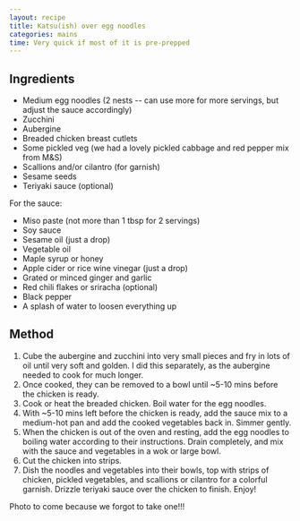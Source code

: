 ```yaml
---
layout: recipe
title: Katsu(ish) over egg noodles
categories: mains
time: Very quick if most of it is pre-prepped
---
```



## Ingredients

* Medium egg noodles (2 nests -- can use more for more servings, but adjust the sauce accordingly)
* Zucchini 
* Aubergine
* Breaded chicken breast cutlets
* Some pickled veg (we had a lovely pickled cabbage and red pepper mix from M&S)
* Scallions and/or cilantro (for garnish)
* Sesame seeds
* Teriyaki sauce (optional)

For the sauce:

* Miso paste (not more than 1 tbsp for 2 servings)
* Soy sauce
* Sesame oil (just a drop)
* Vegetable oil
* Maple syrup or honey
* Apple cider or rice wine vinegar (just a drop)
* Grated or minced ginger and garlic
* Red chili flakes or sriracha (optional)
* Black pepper
* A splash of water to loosen everything up

## Method

1. Cube the aubergine and zucchini into very small pieces and fry in lots of oil until very soft and golden. I did this separately, as the aubergine needed to cook for much longer. 
2. Once cooked, they can be removed to a bowl until ~5-10 mins before the chicken is ready.
3. Cook or heat the breaded chicken. Boil water for the egg noodles.
4. With ~5-10 mins left before the chicken is ready, add the sauce mix to a medium-hot pan and add the cooked vegetables back in. Simmer gently. 
5. When the chicken is out of the oven and resting, add the egg noodles to boiling water according to their instructions. Drain completely, and mix with the sauce and vegetables in a wok or large bowl. 
6. Cut the chicken into strips.
7. Dish the noodles and vegetables into their bowls, top with strips of chicken, pickled vegetables, and scallions or cilantro for a colorful garnish. Drizzle teriyaki sauce over the chicken to finish. Enjoy!



Photo to come because we forgot to take one!!!